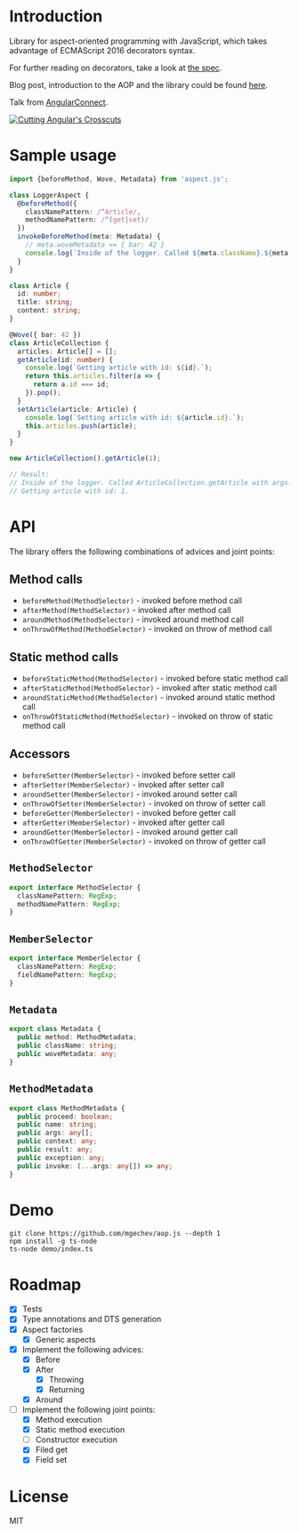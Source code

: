 # Introduction

Library for aspect-oriented programming with JavaScript, which takes advantage of ECMAScript 2016 decorators syntax.

For further reading on decorators, take a look at [the spec](https://github.com/wycats/javascript-decorators).

Blog post, introduction to the AOP and the library could be found [here](http://blog.mgechev.com/2015/07/29/aspect-oriented-programming-javascript-aop-js).

Talk from [AngularConnect](https://www.youtube.com/watch?v=C6e6-31HD5A).

[![Cutting Angular's Crosscuts](https://s10.postimg.org/qohcv9rvd/aspectjs_angular_connect.png)](https://www.youtube.com/watch?v=C6e6-31HD5A)

# Sample usage

```ts
import {beforeMethod, Wove, Metadata} from 'aspect.js';

class LoggerAspect {
  @beforeMethod({
    classNamePattern: /^Article/,
    methodNamePattern: /^(get|set)/
  })
  invokeBeforeMethod(meta: Metadata) {
    // meta.woveMetadata == { bar: 42 }
    console.log(`Inside of the logger. Called ${meta.className}.${meta.method.name} with args: ${meta.method.args.join(', ')}.`);
  }
}

class Article {
  id: number;
  title: string;
  content: string;
}

@Wove({ bar: 42 })
class ArticleCollection {
  articles: Article[] = [];
  getArticle(id: number) {
    console.log(`Getting article with id: ${id}.`);
    return this.articles.filter(a => {
      return a.id === id;
    }).pop();
  }
  setArticle(article: Article) {
    console.log(`Setting article with id: ${article.id}.`);
    this.articles.push(article);
  }
}

new ArticleCollection().getArticle(1);

// Result:
// Inside of the logger. Called ArticleCollection.getArticle with args: 1.
// Getting article with id: 1.
```


# API

The library offers the following combinations of advices and joint points:

## Method calls

- `beforeMethod(MethodSelector)` - invoked before method call
- `afterMethod(MethodSelector)` - invoked after method call
- `aroundMethod(MethodSelector)` - invoked around method call
- `onThrowOfMethod(MethodSelector)` - invoked on throw of method call

## Static method calls

- `beforeStaticMethod(MethodSelector)` - invoked before static method call
- `afterStaticMethod(MethodSelector)` - invoked after static method call
- `aroundStaticMethod(MethodSelector)` - invoked around static method call
- `onThrowOfStaticMethod(MethodSelector)` - invoked on throw of static method call

## Accessors

- `beforeSetter(MemberSelector)` - invoked before setter call
- `afterSetter(MemberSelector)` - invoked after setter call
- `aroundSetter(MemberSelector)` - invoked around setter call
- `onThrowOfSetter(MemberSelector)` - invoked on throw of setter call
- `beforeGetter(MemberSelector)` - invoked before getter call
- `afterGetter(MemberSelector)` - invoked after getter call
- `aroundGetter(MemberSelector)` - invoked around getter call
- `onThrowOfGetter(MemberSelector)` - invoked on throw of getter call

## `MethodSelector`

```ts
export interface MethodSelector {
  classNamePattern: RegExp;
  methodNamePattern: RegExp;
}
```

## `MemberSelector`

```ts
export interface MemberSelector {
  classNamePattern: RegExp;
  fieldNamePattern: RegExp;
}
```

## `Metadata`

```ts
export class Metadata {
  public method: MethodMetadata;
  public className: string;
  public woveMetadata: any;
}
```

## `MethodMetadata`

```ts
export class MethodMetadata {
  public proceed: boolean;
  public name: string;
  public args: any[];
  public context: any;
  public result: any;
  public exception: any;
  public invoke: (...args: any[]) => any;
}
```

# Demo

```
git clone https://github.com/mgechev/aop.js --depth 1
npm install -g ts-node
ts-node demo/index.ts
```

# Roadmap

- [x] Tests
- [x] Type annotations and DTS generation
- [x] Aspect factories
  - [x] Generic aspects
- [x] Implement the following advices:
  - [x] Before
  - [x] After
    - [x] Throwing
    - [x] Returning
  - [x] Around
- [ ] Implement the following joint points:
  - [x] Method execution
  - [x] Static method execution
  - [ ] Constructor execution
  - [x] Filed get
  - [x] Field set

# License

MIT
